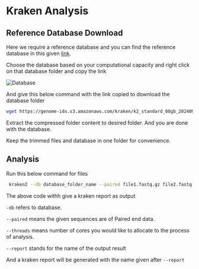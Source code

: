 # Kraken Analysis

## Reference Database Download
Here we require a reference database and you can find the reference database in this given [link](https://benlangmead.github.io/aws-indexes/k2).

Choose the database based on your computational capacity and right click on that database folder and copy the link

![Database](https://github.com/user-attachments/assets/5d227ebb-c37b-4025-96aa-dd613d429ef4)

And give this below command with the link copied to download the database folder
```bash
wget https://genome-idx.s3.amazonaws.com/kraken/k2_standard_08gb_20240904.tar.gz
```
Extract the compressed folder content to desired folder. And you are done with the database.

Keep the trimmed files and database in one folder for convenience.

## Analysis

Run this below command for files
```bash
 kraken2 --db database_folder_name --paired file1.fastq.gz file2.fastq.gz --threads int > samplekrakenoutput --report kraken_report
```
The above code withh give a kraken report as output

`-db` refers to database.

`--paired` means the given sequences are of Paired end data.

`--threads` means number of cores you would like to allocate to the process of analysis.

`--report` stands for the name of the output result

And a kraken report will be generated with the name given after `--report`
